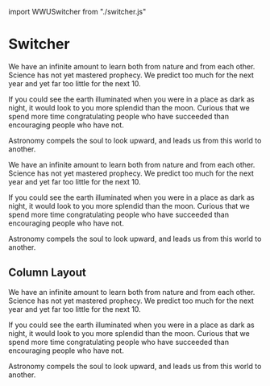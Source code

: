 import WWUSwitcher from "./switcher.js"

# Switcher
<wwu-switcher label="Accessible Label">
    <wwu-switcher-item label="Content 1">
        <p>We have an infinite amount to learn both from nature and from each other. Science has not yet mastered prophecy. We predict too much for the next year and yet far too little for the next 10.</p>
    </wwu-switcher-item>
    <wwu-switcher-item label="Content 2">
        <p>If you could see the earth illuminated when you were in a place as dark as night, it would look to you more splendid than the moon. Curious that we spend more time congratulating people who have succeeded than encouraging people who have not.</p>
    </wwu-switcher-item>
    <wwu-switcher-item label="Content 3">
        <p>Astronomy compels the soul to look upward, and leads us from this world to another.</p>
    </wwu-switcher-item>
</wwu-switcher>

<wwu-switcher label="Accessible Label" class="dark-blue-bg">
    <wwu-switcher-item label="Content 1">
        <p>We have an infinite amount to learn both from nature and from each other. Science has not yet mastered prophecy. We predict too much for the next year and yet far too little for the next 10.</p>
    </wwu-switcher-item>
    <wwu-switcher-item label="Content 2">
        <p>If you could see the earth illuminated when you were in a place as dark as night, it would look to you more splendid than the moon. Curious that we spend more time congratulating people who have succeeded than encouraging people who have not.</p>
    </wwu-switcher-item>
    <wwu-switcher-item label="Content 3">
        <p>Astronomy compels the soul to look upward, and leads us from this world to another.</p>
    </wwu-switcher-item>
</wwu-switcher>


## Column Layout
<div class="column-layout">
<wwu-switcher label="Accessible Label">
    <wwu-switcher-item label="Content 1">
        <p>We have an infinite amount to learn both from nature and from each other. Science has not yet mastered prophecy. We predict too much for the next year and yet far too little for the next 10.</p>
    </wwu-switcher-item>
    <wwu-switcher-item label="Content 2">
        <p>If you could see the earth illuminated when you were in a place as dark as night, it would look to you more splendid than the moon. Curious that we spend more time congratulating people who have succeeded than encouraging people who have not.</p>
    </wwu-switcher-item>
    <wwu-switcher-item label="Content 3">
        <p>Astronomy compels the soul to look upward, and leads us from this world to another.</p>
    </wwu-switcher-item>
</wwu-switcher>
</div>